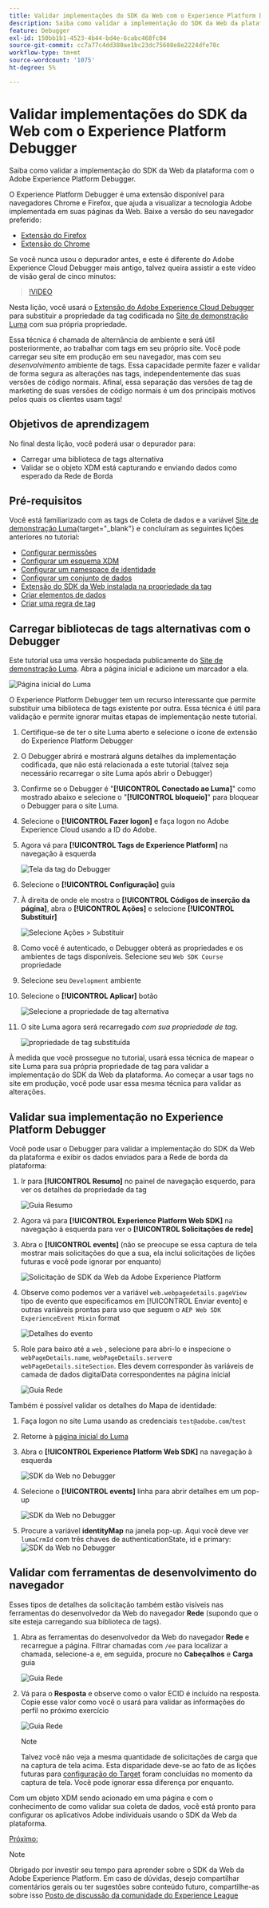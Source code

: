 ```yaml
---
title: Validar implementações do SDK da Web com o Experience Platform Debugger
description: Saiba como validar a implementação do SDK da Web da plataforma com o Adobe Experience Platform Debugger. Esta lição é parte do tutorial Implementar o Adobe Experience Cloud com o SDK da Web.
feature: Debugger
exl-id: 150bb1b1-4523-4b44-bd4e-6cabc468fc04
source-git-commit: cc7a77c4dd380ae1bc23dc75608e8e2224dfe78c
workflow-type: tm+mt
source-wordcount: '1075'
ht-degree: 5%

---
```


# Validar implementações do SDK da Web com o Experience Platform Debugger

Saiba como validar a implementação do SDK da Web da plataforma com o Adobe Experience Platform Debugger.

O Experience Platform Debugger é uma extensão disponível para navegadores Chrome e Firefox, que ajuda a visualizar a tecnologia Adobe implementada em suas páginas da Web. Baixe a versão do seu navegador preferido:

* [Extensão do Firefox](https://addons.mozilla.org/pt-BR/firefox/addon/adobe-experience-platform-dbg/)
* [Extensão do Chrome](https://chrome.google.com/webstore/detail/adobe-experience-platform/bfnnokhpnncpkdmbokanobigaccjkpob)

Se você nunca usou o depurador antes, e este é diferente do Adobe Experience Cloud Debugger mais antigo, talvez queira assistir a este vídeo de visão geral de cinco minutos:

>[!VIDEO](https://video.tv.adobe.com/v/32156?quality=12&learn=on)

Nesta lição, você usará o [Extensão do Adobe Experience Cloud Debugger](https://chrome.google.com/webstore/detail/adobe-experience-cloud-de/ocdmogmohccmeicdhlhhgepeaijenapj) para substituir a propriedade da tag codificada no [Site de demonstração Luma](https://luma.enablementadobe.com/content/luma/us/en.html) com sua própria propriedade.

Essa técnica é chamada de alternância de ambiente e será útil posteriormente, ao trabalhar com tags em seu próprio site. Você pode carregar seu site em produção em seu navegador, mas com seu *desenvolvimento* ambiente de tags. Essa capacidade permite fazer e validar de forma segura as alterações nas tags, independentemente das suas versões de código normais. Afinal, essa separação das versões de tag de marketing de suas versões de código normais é um dos principais motivos pelos quais os clientes usam tags!

## Objetivos de aprendizagem

No final desta lição, você poderá usar o depurador para:

* Carregar uma biblioteca de tags alternativa
* Validar se o objeto XDM está capturando e enviando dados como esperado da Rede de Borda

## Pré-requisitos

Você está familiarizado com as tags de Coleta de dados e a variável [Site de demonstração Luma](https://luma.enablementadobe.com/content/luma/us/en.html){target=&quot;_blank&quot;} e concluíram as seguintes lições anteriores no tutorial:

* [Configurar permissões](configure-permissions.md)
* [Configurar um esquema XDM](configure-schemas.md)
* [Configurar um namespace de identidade](configure-identities.md)
* [Configurar um conjunto de dados](configure-datastream.md)
* [Extensão do SDK da Web instalada na propriedade da tag](install-web-sdk.md)
* [Criar elementos de dados](create-data-elements.md)
* [Criar uma regra de tag](create-tag-rule.md)


## Carregar bibliotecas de tags alternativas com o Debugger

Este tutorial usa uma versão hospedada publicamente do [Site de demonstração Luma](https://luma.enablementadobe.com/content/luma/us/en.html). Abra a página inicial e adicione um marcador a ela.

![Página inicial do Luma](assets/validate-luma-site.png)

O Experience Platform Debugger tem um recurso interessante que permite substituir uma biblioteca de tags existente por outra. Essa técnica é útil para validação e permite ignorar muitas etapas de implementação neste tutorial.

1. Certifique-se de ter o site Luma aberto e selecione o ícone de extensão do Experience Platform Debugger
1. O Debugger abrirá e mostrará alguns detalhes da implementação codificada, que não está relacionada a este tutorial (talvez seja necessário recarregar o site Luma após abrir o Debugger)
1. Confirme se o Debugger é &quot;**[!UICONTROL Conectado ao Luma]**&quot; como mostrado abaixo e selecione o &quot;**[!UICONTROL bloqueio]**&quot; para bloquear o Debugger para o site Luma.
1. Selecione o **[!UICONTROL Fazer logon]** e faça logon no Adobe Experience Cloud usando a ID do Adobe.
1. Agora vá para **[!UICONTROL Tags de Experience Platform]** na navegação à esquerda

   ![Tela da tag do Debugger](assets/validate-launch-screen.png)

1. Selecione o **[!UICONTROL Configuração]** guia
1. À direita de onde ele mostra o **[!UICONTROL Códigos de inserção da página]**, abra o **[!UICONTROL Ações]** e selecione **[!UICONTROL Substituir]**

   ![Selecione Ações > Substituir](assets/validate-switch-environment.png)

1. Como você é autenticado, o Debugger obterá as propriedades e os ambientes de tags disponíveis. Selecione seu `Web SDK Course` propriedade
1. Selecione seu `Development` ambiente
1. Selecione o **[!UICONTROL Aplicar]** botão

   ![Selecione a propriedade de tag alternativa](assets/validate-switch-selection.png)

1. O site Luma agora será recarregado _com sua propriedade de tag_.

   ![propriedade de tag substituída](assets/validate-switch-success.png)

À medida que você prossegue no tutorial, usará essa técnica de mapear o site Luma para sua própria propriedade de tag para validar a implementação do SDK da Web da plataforma. Ao começar a usar tags no site em produção, você pode usar essa mesma técnica para validar as alterações.

## Validar sua implementação no Experience Platform Debugger

Você pode usar o Debugger para validar a implementação do SDK da Web da plataforma e exibir os dados enviados para a Rede de borda da plataforma:

1. Ir para **[!UICONTROL Resumo]** no painel de navegação esquerdo, para ver os detalhes da propriedade da tag

   ![Guia Resumo](assets/validate-summary.png)

1. Agora vá para **[!UICONTROL Experience Platform Web SDK]** na navegação à esquerda para ver o **[!UICONTROL Solicitações de rede]**
1. Abra o **[!UICONTROL events]** (não se preocupe se essa captura de tela mostrar mais solicitações do que a sua, ela inclui solicitações de lições futuras e você pode ignorar por enquanto)

   ![Solicitação de SDK da Web da Adobe Experience Platform](assets/validate-aep-screen.png)

1. Observe como podemos ver a variável `web.webpagedetails.pageView` tipo de evento que especificamos em [!UICONTROL Enviar evento] e outras variáveis prontas para uso que seguem o `AEP Web SDK ExperienceEvent Mixin` format

   ![Detalhes do evento](assets/validate-event-pageViews.png)

1. Role para baixo até a `web` , selecione para abri-lo e inspecione o `webPageDetails.name`, `webPageDetails.server`e `webPageDetails.siteSection`. Eles devem corresponder às variáveis de camada de dados digitalData correspondentes na página inicial

   ![Guia Rede](assets/validate-xdm-content.png)

Também é possível validar os detalhes do Mapa de identidade:

1. Faça logon no site Luma usando as credenciais `test@adobe.com`/`test`

1. Retorne à [página inicial do Luma](https://luma.enablementadobe.com/content/luma/us/en.html)

1. Abra o **[!UICONTROL Experience Platform Web SDK]** na navegação à esquerda

   ![SDK da Web no Debugger](assets/identity-debugger-websdk-dark.png)

1. Selecione o **[!UICONTROL events]** linha para abrir detalhes em um pop-up

   ![SDK da Web no Debugger](assets/identity-deugger-websdk-event-dark.png)

1. Procure a variável **identityMap** na janela pop-up. Aqui você deve ver `lumaCrmId` com três chaves de authenticationState, id e primary:
   ![SDK da Web no Debugger](assets/identity-deugger-websdk-event-lumaCrmId-dark.png)


## Validar com ferramentas de desenvolvimento do navegador

Esses tipos de detalhes da solicitação também estão visíveis nas ferramentas do desenvolvedor da Web do navegador **Rede** (supondo que o site esteja carregando sua biblioteca de tags).

1. Abra as ferramentas do desenvolvedor da Web do navegador **Rede** e recarregue a página. Filtrar chamadas com `/ee` para localizar a chamada, selecione-a e, em seguida, procure no **Cabeçalhos** e **Carga** guia

   ![Guia Rede](assets/validate-dev-console.png)

1. Vá para o **Resposta** e observe como o valor ECID é incluído na resposta. Copie esse valor como você o usará para validar as informações do perfil no próximo exercício

   ![Guia Rede](assets/validate-dev-console-ecid.png)

   >[!NOTE]
   >
   >    Talvez você não veja a mesma quantidade de solicitações de carga que na captura de tela acima. Esta disparidade deve-se ao fato de as lições futuras para [configuração do Target](setup-target.md) foram concluídas no momento da captura de tela. Você pode ignorar essa diferença por enquanto.

Com um objeto XDM sendo acionado em uma página e com o conhecimento de como validar sua coleta de dados, você está pronto para configurar os aplicativos Adobe individuais usando o SDK da Web da plataforma.

[Próximo: ](setup-experience-platform.md)

>[!NOTE]
>
>Obrigado por investir seu tempo para aprender sobre o SDK da Web da Adobe Experience Platform. Em caso de dúvidas, desejo compartilhar comentários gerais ou ter sugestões sobre conteúdo futuro, compartilhe-as sobre isso [Posto de discussão da comunidade do Experience League](https://experienceleaguecommunities.adobe.com/t5/adobe-experience-platform-launch/tutorial-discussion-implement-adobe-experience-cloud-with-web/td-p/444996)
